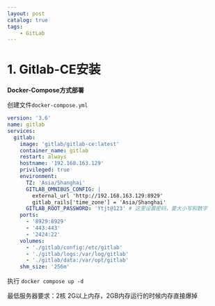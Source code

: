 ```yaml
---
layout: post
catalog: true
tags:
    - GitLab
---
```


# 1. Gitlab-CE安装

**Docker-Compose方式部署**

创建文件`docker-compose.yml`

```yml
version: '3.6'
name: gitlab
services:
  gitlab:
    image: 'gitlab/gitlab-ce:latest'
    container_name: gitlab
    restart: always
    hostname: '192.168.163.129'
    privileged: true
    environment:
      TZ: 'Asia/Shanghai'
      GITLAB_OMNIBUS_CONFIG: |
        external_url 'http://192.168.163.129:8929'
        gitlab_rails['time_zone'] = 'Asia/Shanghai'
      GITLAB_ROOT_PASSWORD: 'Ytjt@123' # 这里设置密码，要大小写和数字
    ports:
      - '8929:8929'
      - '443:443'
      - '2424:22'
    volumes:
      - './gitlab/config:/etc/gitlab'
      - './gitlab/logs:/var/log/gitlab'
      - './gitlab/data:/var/opt/gitlab'
    shm_size: '256m'
```

执行 `docker compose up -d`

最低服务器要求：2核 2G以上内存，2GB内存运行的时候内存直接爆掉